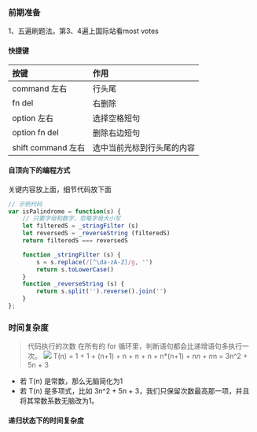### 前期准备

1、五遍刷题法。第3、4遍上国际站看most votes

#### 快捷键

|按键|作用|
|:-|:-|
|command 左右|行头尾|
|fn del|右删除|
|option 左右|选择空格短句|
|option fn del|删除右边短句|
|shift command 左右|选中当前光标到行头尾的内容|

#### 自顶向下的编程方式

关键内容放上面，细节代码放下面

``` javascript
// 示例代码
var isPalindrome = function(s) {
    // 只要字母和数字，忽略字母大小写
    let filteredS = _stringFilter (s)
    let reversedS = _reverseString (filteredS)
    return filteredS === reversedS

    function _stringFilter (s) {
        s = s.replace(/[^\da-zA-Z]/g, '')
        return s.toLowerCase()
    }
    function _reverseString (s) {
        return s.split('').reverse().join('')
    }
};
```

### 时间复杂度

> 代码执行的次数
在所有的 for 循环里，判断语句都会比递增语句多执行一次。
![](./assets/时间复杂度例子.png时间)
T(n) = 1 + 1 + (n+1) + n + n + n + n*(n+1) + n*n + n*n = 3n^2 + 5n + 3

* 若 T(n) 是常数，那么无脑简化为1
* 若 T(n) 是多项式，比如 3n^2 + 5n + 3，我们只保留次数最高那一项，并且将其常数系数无脑改为1。

#### 递归状态下的时间复杂度
